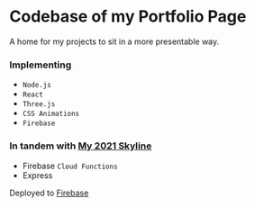# Codebase of my Portfolio Page

A home for my projects to sit in a more presentable way.

### Implementing 
- `Node.js`
- `React`
- `Three.js`
- `CSS Animations`
- `Firebase`

### In tandem with [My 2021 Skyline](https://github.com/its-jefe/My-2021-Skyline)
- Firebase `Cloud Functions`
- Express

Deployed to [Firebase](https://jeff-timson.dev)
